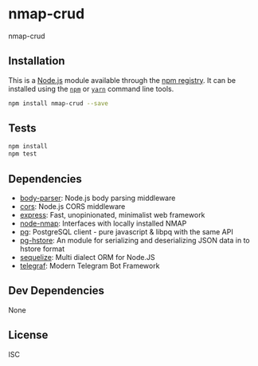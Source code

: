 # nmap-crud

nmap-crud

## Installation

This is a [Node.js](https://nodejs.org/) module available through the 
[npm registry](https://www.npmjs.com/). It can be installed using the 
[`npm`](https://docs.npmjs.com/getting-started/installing-npm-packages-locally)
or 
[`yarn`](https://yarnpkg.com/en/)
command line tools.

```sh
npm install nmap-crud --save
```

## Tests

```sh
npm install
npm test
```

## Dependencies

- [body-parser](https://ghub.io/body-parser): Node.js body parsing middleware
- [cors](https://ghub.io/cors): Node.js CORS middleware
- [express](https://ghub.io/express): Fast, unopinionated, minimalist web framework
- [node-nmap](https://ghub.io/node-nmap): Interfaces with locally installed NMAP
- [pg](https://ghub.io/pg): PostgreSQL client - pure javascript &amp; libpq with the same API
- [pg-hstore](https://ghub.io/pg-hstore): An module for serializing and deserializing JSON data in to hstore format
- [sequelize](https://ghub.io/sequelize): Multi dialect ORM for Node.JS
- [telegraf](https://ghub.io/telegraf): Modern Telegram Bot Framework

## Dev Dependencies

None

## License

ISC
